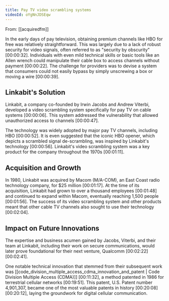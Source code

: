 ```yaml
---
title: Pay TV video scrambling systems
videoId: oYgNnJDSEqw
---
```


From: [[acquiredfm]] <br/> 

In the early days of pay television, obtaining premium channels like HBO for free was relatively straightforward. This was largely due to a lack of robust security for video signals, often referred to as "security by obscurity" <a class="yt-timestamp" data-t="00:00:32">[00:00:32]</a>. Individuals with even mild technical skills or basic tools like an Allen wrench could manipulate their cable box to access channels without payment <a class="yt-timestamp" data-t="00:00:22">[00:00:22]</a>. The challenge for providers was to devise a system that consumers could not easily bypass by simply unscrewing a box or moving a wire <a class="yt-timestamp" data-t="00:00:39">[00:00:39]</a>.

## Linkabit's Solution

Linkabit, a company co-founded by Irwin Jacobs and Andrew Viterbi, developed a video scrambling system specifically for pay TV on cable systems <a class="yt-timestamp" data-t="00:00:06">[00:00:06]</a>. This system addressed the vulnerability that allowed unauthorized access to channels <a class="yt-timestamp" data-t="00:00:47">[00:00:47]</a>.

The technology was widely adopted by major pay TV channels, including HBO <a class="yt-timestamp" data-t="00:00:52">[00:00:52]</a>. It is even suggested that the iconic HBO opener, which depicts a scrambled signal de-scrambling, was inspired by Linkabit's technology <a class="yt-timestamp" data-t="00:00:56">[00:00:56]</a>. Linkabit's video scrambling system was a key product for the company throughout the 1970s <a class="yt-timestamp" data-t="00:01:11">[00:01:11]</a>.

## Acquisition and Growth

In 1980, Linkabit was acquired by Macom (M/A-COM), an East Coast radio technology company, for $25 million <a class="yt-timestamp" data-t="00:01:17">[00:01:17]</a>. At the time of its acquisition, Linkabit had grown to over a thousand employees <a class="yt-timestamp" data-t="00:01:48">[00:01:48]</a> and continued to expand within Macom, eventually reaching 1,500 people <a class="yt-timestamp" data-t="00:01:56">[00:01:56]</a>. The success of its video scrambling system and other products meant that other cable TV channels also sought to use their technology <a class="yt-timestamp" data-t="00:02:04">[00:02:04]</a>.

## Impact on Future Innovations

The expertise and business acumen gained by Jacobs, Viterbi, and their team at Linkabit, including their work on secure communications, would later prove foundational for their next venture, Qualcomm <a class="yt-timestamp" data-t="00:02:22">[00:02:22]</a> <a class="yt-timestamp" data-t="00:02:41">[00:02:41]</a>.

One notable technical innovation that stemmed from their subsequent work was [[code_division_multiple_access_cdma_innovation_and_patent | Code Division Multiple Access (CDMA)]] <a class="yt-timestamp" data-t="00:11:32">[00:11:32]</a>, a method patented in 1986 for terrestrial cellular networks <a class="yt-timestamp" data-t="00:19:51">[00:19:51]</a>. This patent, U.S. Patent number 4,901,307, became one of the most valuable patents in history <a class="yt-timestamp" data-t="00:20:08">[00:20:08]</a> <a class="yt-timestamp" data-t="00:20:12">[00:20:12]</a>, laying the groundwork for digital cellular communication.